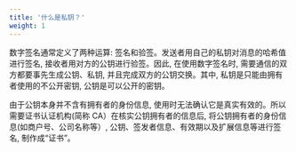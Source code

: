 ```yaml
---
title: '什么是私钥？'
weight: 1
---
```


数字签名通常定义了两种运算: 签名和验签。发送者用自己的私钥对消息的哈希值进行签名, 接收者用对方的公钥进行验签。因此, 在使用数字签名时, 需要通信的双方都要事先生成公钥、私钥, 并且完成双方的公钥交换。其中, 私钥是只能由拥有者使用的不公开密钥, 公钥是可以公开的密钥。

由于公钥本身并不含有拥有者的身份信息, 使用时无法确认它是真实有效的。所以需要证书认证机构(简称 CA）在核实公钥拥有者的信息后, 将公钥拥有者的身份信息(如商户号、公司名称等）, 公钥、签发者信息、有效期以及扩展信息等进行签名, 制作成“证书”。
